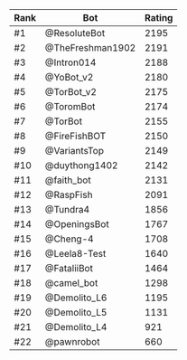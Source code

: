 Rank|Bot|Rating
---|---|---
#1|@ResoluteBot|2195
#2|@TheFreshman1902|2191
#3|@Intron014|2188
#4|@YoBot_v2|2180
#5|@TorBot_v2|2175
#6|@ToromBot|2174
#7|@TorBot|2155
#8|@FireFishBOT|2150
#9|@VariantsTop|2149
#10|@duythong1402|2142
#11|@faith_bot|2131
#12|@RaspFish|2091
#13|@Tundra4|1856
#14|@OpeningsBot|1767
#15|@Cheng-4|1708
#16|@Leela8-Test|1640
#17|@FataliiBot|1464
#18|@camel_bot|1298
#19|@Demolito_L6|1195
#20|@Demolito_L5|1131
#21|@Demolito_L4|921
#22|@pawnrobot|660
